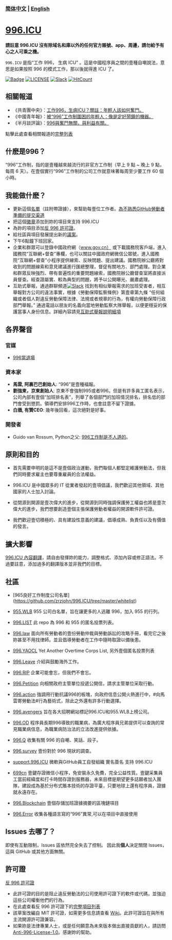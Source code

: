 ### [简体中文](README.md) | [English](./README.EN.md)

# [996.ICU](https://996.icu/#/zh_CN)

**請註意 996.ICU 沒有除域名和庫以外的任何官方賬號、app、周邊，請勿給予有心之人可乘之機。**

`996.ICU`  是指“工作 996， 生病 ICU” 。這是中國程序員之間的壹種自嘲說法，意思是如果按照 996 的模式工作，那以後就得進 ICU 了。

[![Badge](https://img.shields.io/badge/link-996.icu-%23FF4D5B.svg?style=flat-square)](https://996.icu/#/zh_CN)
[![LICENSE](https://img.shields.io/badge/license-Anti%20996-blue.svg?style=flat-square)](https://github.com/996icu/996.ICU/blob/master/LICENSE)
[![Slack](https://img.shields.io/badge/slack-996icu-green.svg?style=flat-square)](https://join.slack.com/t/996icu/shared_invite/enQtNjI0MjEzMTUxNDI0LTkyMGViNmJiZjYwOWVlNzQ3NmQ4NTQyMDRiZTNmOWFkMzYxZWNmZGI0NDA4MWIwOGVhOThhMzc3NGQyMDBhZDc)
[![HitCount](http://hits.dwyl.io/996icu/996.ICU.svg)](http://hits.dwyl.io/996icu/996.ICU)


## 相關報道


- 《共青團中央》：[工作996，生病ICU？關註：年輕人該如何奮鬥。](https://mp.weixin.qq.com/s/e5qaW6ED_WUunNYG-q7frg)
- 《中國青年報》：[被“996”工作制圍困的年輕人：像是定好鬧鐘的機器。](http://zqb.cyol.com/html/2019-04/02/nw.D110000zgqnb_20190402_1-02.htm)
- 《半月談評論》：[996與奮鬥無關，與利益有關。](http://www.banyuetan.org/dyp/detail/20190415/1000200033134991555306789054254821_1.html)

點擊此處查看相關報道的[完整列表](/externals/news.md)


## 什麽是996？


“996”工作制，指的是壹種越來越流行的非官方工作制（早上 9 點 ~ 晚上 9 點，每周 6 天）。在壹個實行“996”工作制的公司工作就意味著每周至少要工作 60 個小時。


## 我能做什麽？

- 更新這個[名單](blacklist/README.md)（註附帶證據），來幫助每壹位工作者。[為不熟悉GitHub勞動者準備的提交渠道](https://www.996action.com/index.php/889799)
- 把這個[徽章](externals/instruction.md)添加到妳的項目來支持 996.ICU
- 為妳的項目添加[反 996 許可證](LICENSE_CN)。
- 給社區與項目發展提出新的[議案](proposal/README.md)。
- 下午6點鐘下班回家。
- 企業和群眾可以登錄中國政府網（www.gov.cn） 或下載國務院客戶端，進入國務院“互聯網+督查”專欄，也可以關註中國政府網微信公眾號，進入國務院“互聯網+督查”小程序提供線索、反映問題、提出建議。國務院辦公廳將對收到的問題線索和意見建議進行匯總整理，督促有關地方、部門處理。對企業和群眾反映強烈、帶有普遍性的重要問題線索，國務院辦公廳督查室將直接派員督查。經查證屬實、較為典型的問題，將予以公開曝光、嚴肅處理。 
- 互助式舉報，通過群聊頻道[![Slack](https://img.shields.io/badge/slack-996icu-green.svg?style=flat-square)](https://join.slack.com/t/996icu/shared_invite/enQtNjI0MjEzMTUxNDI0LTA5NTc3MTk0MDRlMzIzNTI3ZDk1Y2IxNzQzZmM0NGQzNmI0NDA3MWE2ZWQyY2RlNjhkN2ViYjYyMDAzMGVmNjQ) 找到有相似舉報需求的加班受害者，相互舉報對方公司的違法事實，根據《勞動保障監察條例》第壹章第九條 “任何組織或者個人對違反勞動保障法律、法規或者規章的行為，有權向勞動保障行政部門舉報。” 通過電話以朋友的名義向當地勞動監察大隊舉報，以便更穩妥的保護當事人身份信息。詳細內容請見[互助式舉報說明細項](externals/mutual_help.md)


## 各界聲音

### 官媒
- [996當退場](http://www.xinhuanet.com/politics/2019-04/15/c_1124370790.htm)

### 資本家
- **馬雲, 阿裏巴巴創始人**: “996”是壹種福報。
- **劉強東，京東創始人**: 京東不會強制995或者996。但是有許多員工匿名表示，公司內部有壹個“加班排名表”，列舉了各個部門的加班情況排名，排名低的部門會受到懲罰。領導們安排996工作時，也會註意不留下證據。
- **白鴉, 有贊CEO**: 幾年後回看，這次絕對是好事。

### 開發者
- Guido van Rossum, Python之父: [996工作制是不人道的](https://twitter.com/gvanrossum/status/1111628076801236993)。

## 原則和目的


* 首先需要申明的是這不是壹個政治運動，我們每個人都堅定維護勞動法，但我們同時要求雇主也要尊重雇員的合法權益。

* 996.ICU 是中國眾多的 IT 從業者發起的壹項倡議，我們歡迎其他領域、其他國家的人士加入討論。

* 從閉源到開源是壹次偉大的進步，從開源到同時強調保護勞工權益也將是壹次偉大的進步，我們想要創造壹個主張保護勞動者權益的開源軟件許可證。

* 我們歡迎壹切積極的、具有建設性意義的建議，倡導成熟、負責任以及有價值的發言。

## 擴大影響


[996.ICU 內容翻譯](i18n/README.md)，請自由發揮妳的能力，調整格式、添加內容或修正語法。不過要註意，添加過多的翻譯版本並非我們的目標。


## 社區


 - [965良好工作制度公司名單] (https://github.com/zrzjohn/996.ICU/tree/master/whitelist)

 - [955.WLB](https://github.com/formulahendry/955.WLB) 955 公司白名單，旨在讓更多的人逃離 996，加入 955 的行列。

 - [996.LIST](https://github.com/fengT-T/996_list) 此 repo 為 996 和 955 的匿名投票列表。
 
 - [996.law](https://github.com/CPdogson/996.law) 面向所有勞動者的壹份勞動仲裁與勞動訴訟的攻略手冊，看完它之後妳甚至不用找律師。並且倡導勞動者在工作中隨時取證以備後患。

 - [996.YAOCL](https://github.com/boycott996/yaocl) Yet Another Overtime Corps List, 另外壹個匿名投票列表

 - [996.Leave](https://github.com/623637646/996.Leave) 介紹與鼓勵海外工作。

 - [996.RIP](https://996.rip) 企業可能會忘，但我們不會忘。

 - [996.Petition](https://github.com/xokctah/996.petition) 向相關政府主管單位投遞公開信，請求主管單位采取行動。

 - [996.action](https://github.com/CPdogson/996action) 強調用行動抗議996的板塊，向政府信息公開火熱進行中，#向馬雲寄勞動法#行為藝術式，除此之外還有許多行動選擇。
 
 - [996.avengers](https://github.com/996-icu-avengers/Natasha) 旨在各大招聘網站標記996.ICU和955.WLB上榜公司。
 
 - [996.OD](https://github.com/zheolong/996.OD.git) 程序員長期996導致的職業病，為廣大程序員兄弟提供可以查詢的常見職業病信息，為職業病防治法的立法改進提供依據。
 
 - [996.Q](https://github.com/alexddhuang/996.Q) 收集有關 996 的自嘲、笑話、段子。
 
  - [996.survey](https://github.com/0594mazhiyuan/996.survey) 壹份對於 996 現狀的調查。
 
  - [support.996.ICU](https://github.com/msworkers/support.996.ICU) 微軟與GitHub員工自發組織 實名簽名 支持 996.ICU
  
  - [699cn](https://github.com/996-699/996.699) 壹鍵存證微信小程序，免安裝永久免費，完全公益性質。壹鍵采集員工當前經緯度和打卡時間存證到服務器，未來目標是期望更多誌願者加入團隊，建設成為基於分布式賬本技術的存證平臺，只要地球上還有程序員，證據就永遠存在。

  - [996.Blockchain](https://github.com/996BC/996.Blockchain) 壹個存儲加班證據摘要的區塊鏈項目

  - [996.Error](https://github.com/MagicLu550/996Error) 收集各種語言寫的“996”異常,可以在項目中直接使用
 
## Issues 去哪了？


即使有互動限制，Issues 區依然完全失去了控制。
因此我**個人**決定關閉 Issues，這與 GitHub 或其他方面無關。

## 許可證


[反 996 許可證](LICENSE)

 - 此許可證的目的是阻止違反勞動法的公司使用許可證下的軟件或代碼，並強迫這些公司權衡他們的行為。
 - 在此處查看反 996 許可證下的[完整項目列表](awesomelist/README.md)
 - 該草案改編自 MIT 許可證，如需更多信息請查看 [Wiki](https://github.com/kattgu7/996-License-Draft/wiki)。此許可證旨在與所有主流開源許可證兼容。
 - 如果妳是法律專業人士，或是任何願意為未來版本做出直接貢獻的人，請訪問 [Anti-996-License-1.0](https://github.com/kattgu7/996-License-Draft)。感謝妳的幫助。
